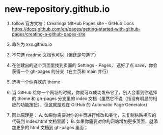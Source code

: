 # new-repository.github.io
1. follow 官方文档：Creatinga GitHub Pages site - GitHub Docs https://docs.github.com/en/pages/getting-started-with-github-pages/creating-a-github-pages-site 
2. 命名为 xxx.github.io
3. 不勾选 readme 文档也可以（但还是勾选了）

4. 在创建出的这个页面里找到页面的 Settings - Pages， 选好了点 save，你会获得一个 gh-pages 的分支（在主页和 main 并行）
5. 选择一个你喜欢的 theme
6. 当 GitHub 给你一个网址的时候，你就可以成功发布它了，别人会看到你选择的 theme 和 gh-pages 分支里的 index 文档（虽然它不说（指没有明显的相应的功能按钮），但这就是现在 GitHub 的 Automatic Page Generator）

7. 因此原理是：
   A. 如果你需要对你的主页进行修改和美化，去复制粘贴相应的代码到 index.html 文档里面；
   B. 如果你需要对你的网站增加更多页面，就添加更多的 html 文档到 gh-pages 里面；
